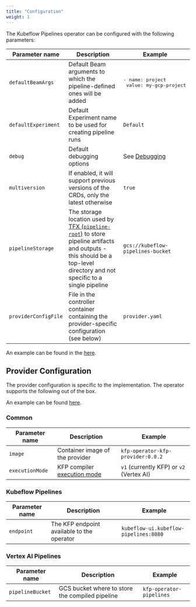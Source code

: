 ```yaml
---
title: "Configuration"
weight: 1
---
```


The Kubeflow Pipelines operator can be configured with the following parameters:

| Parameter name       | Description                                                                                                                                                                                                                        | Example                                                |
|----------------------|------------------------------------------------------------------------------------------------------------------------------------------------------------------------------------------------------------------------------------|--------------------------------------------------------|
| `defaultBeamArgs`    | Default Beam arguments to which the pipeline-defined ones will be added                                                                                                                                                            | <pre>- name: project<br/>  value: my-gcp-project</pre> |
| `defaultExperiment`  | Default Experiment name to be used for creating pipeline runs                                                                                                                                                                      | `Default`                                              |
| `debug`              | Default debugging options                                                                                                                                                                                                          | See [Debugging](../debugging)                          |
| `multiversion`       | If enabled, it will support previous versions of the CRDs, only the latest otherwise                                                                                                                                               | `true`                                                 |
| `pipelineStorage`    | The storage location used by [TFX (`pipeline-root`)](https://www.tensorflow.org/tfx/guide/build_tfx_pipeline) to store pipeline artifacts and outputs - this should be a top-level directory and not specific to a single pipeline | `gcs://kubeflow-pipelines-bucket`                      |
| `providerConfigFile` | File in the controller container containing the provider-specific configuration (see below)                                                                                                                                        | `provider.yaml`                                        |

An example can be found in the [here](https://github.com/sky-uk/kfp-operator/blob/master/config/manager/controller_manager_config.yaml).

## Provider Configuration

The provider configuration is specific to the implementation. The operator supports the following out of the box.

An example can be found [here](https://github.com/sky-uk/kfp-operator/blob/master/config/manager/provider.yaml).

### Common

| Parameter name  | Description                                                                                                                          | Example                                  |
|-----------------|--------------------------------------------------------------------------------------------------------------------------------------|------------------------------------------|
| `image`         | Container image of the provider                                                                                                      | `kfp-operator-kfp-provider:0.0.2`        |
| `executionMode` | KFP compiler [execution mode](https://kubeflow-pipelines.readthedocs.io/en/latest/source/kfp.dsl.html#kfp.dsl.PipelineExecutionMode) | `v1` (currently KFP) or `v2` (Vertex AI) |

### Kubeflow Pipelines

| Parameter name | Description                                | Example                               |
|----------------|--------------------------------------------|---------------------------------------|
| `endpoint`     | The KFP endpoint available to the operator | `kubeflow-ui.kubeflow-pipelines:8080` |

### Vertex AI Pipelines

| Parameter name   | Description                                     | Example                  |
|------------------|-------------------------------------------------|--------------------------|
| `pipelineBucket` | GCS bucket where to store the compiled pipeline | `kfp-operator-pipelines` |
